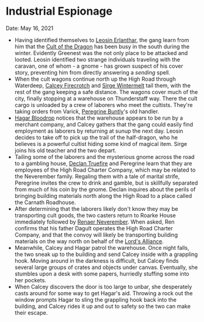 # Industrial Espionage

Date: May 16, 2021

- Having identified themselves to [Leosin Erlanthar](../NPCs/Leosin%20Erlanthar.md), the gang learn from him that the [Cult of the Dragon](../Factions/Cult%20of%20the%20Dragon.md) has been busy in the south during the winter. Evidently Greenest was the not only place to be attacked and looted. Leosin identified two strange individuals traveling with the caravan, one of whom - a gnome - has grown suspect of his cover story, preventing him from directly answering a *sending* spell.
- When the cult wagons continue north up the High Road through Waterdeep, [Calcey Firecrotch](../Characters/Calcey%20Firecrotch/%21index.md) and [Sirge Wintermelt](../Characters/Sirge%20Wintermelt/%21index.md) tail them, with the rest of the gang keeping a safe distance. The wagons cover much of the city, finally stopping at a warehouse on Thunderstaff way. There the cult cargo is unloaded by a crew of laborers who meet the cultists. They're taking orders from Varick, [Peregrine Buntly](../Characters/Peregrine%20Buntly/%21index.md)'s old handler.
- [Hagar Bloodrop](../Characters/Hagar%20Bloodrop/%21index.md) notices that the warehouse appears to be run by a merchant company, and Calcey gathers that the gang could easily find employment as laborers by returning at sunup the next day. Leosin decides to take off to pick up the trail of the half-dragon, who he believes is a powerful cultist hiding some kind of magical item. Sirge joins his old teacher and the two depart.
- Tailing some of the laborers and the mysterious gnome across the road to a gambling house, [Declan Truefire](../Characters/Declan%20Truefire/%21index.md) and Peregrine learn that they are employees of the High Road Charter Company, which may be related to the Neverember family. Regaling them with a tale of marital strife, Peregrine invites the crew to drink and gamble, but is skillfully separated from much of his coin by the gnome. Declan inquires about the perils of bringing building materials north along the High Road to a place called the Carnath Roadhouse.
- After determining that the laborers likely don't know they may be transporting cult goods, the two casters return to Roarke House immediately followed by [Renaer Neverember](../NPCs/Renaer%20Neverember.md). When asked, Ren confirms that his father Dagult operates the High Road Charter Company, and that the convoy will likely be transporting building materials on the way north on behalf of the [Lord's Alliance](../Factions/Lord%27s%20Alliance.md).
- Meanwhile, Calcey and Hagar patrol the warehouse. Once night falls, the two sneak up to the building and send Calcey inside with a grappling hook. Moving around in the darkness is difficult, but Calcey finds several large groups of crates and objects under canvas. Eventually, she stumbles upon a desk with some papers, hurriedly stuffing some into her pockets.
- When Calcey discovers the door is too large to unbar, she desperately casts around for some way to get Hagar's aid. Throwing a rock out the window prompts Hagar to sling the grappling hook back into the building, and Calcey rides it up and out to safety so the two can make their escape.